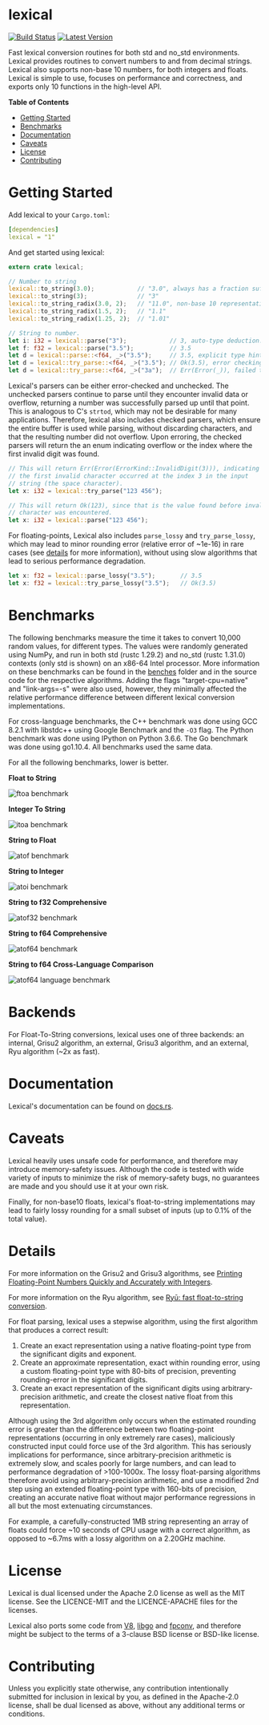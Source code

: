 lexical
=======

[![Build Status](https://api.travis-ci.org/Alexhuszagh/rust-lexical.svg?branch=master)](https://travis-ci.org/Alexhuszagh/rust-lexical)
[![Latest Version](https://img.shields.io/crates/v/lexical.svg)](https://crates.io/crates/lexical)

Fast lexical conversion routines for both std and no_std environments. Lexical provides routines to convert numbers to and from decimal strings. Lexical also supports non-base 10 numbers, for both integers and floats. Lexical is simple to use, focuses on performance and correctness, and exports only 10 functions in the high-level API.

**Table of Contents**

- [Getting Started](#getting-started)
- [Benchmarks](#benchmarks)
- [Documentation](#documentation)
- [Caveats](#caveats)
- [License](#license)
- [Contributing](#contributing)

# Getting Started

Add lexical to your `Cargo.toml`:

```yaml
[dependencies]
lexical = "1"
```

And get started using lexical:

```rust
extern crate lexical;

// Number to string
lexical::to_string(3.0);            // "3.0", always has a fraction suffix, 
lexical::to_string(3);              // "3"
lexical::to_string_radix(3.0, 2);   // "11.0", non-base 10 representation.
lexical::to_string_radix(1.5, 2);   // "1.1"
lexical::to_string_radix(1.25, 2);  // "1.01"

// String to number.
let i: i32 = lexical::parse("3");            // 3, auto-type deduction.
let f: f32 = lexical::parse("3.5");          // 3.5
let d = lexical::parse::<f64, _>("3.5");     // 3.5, explicit type hints.
let d = lexical::try_parse::<f64, _>("3.5"); // Ok(3.5), error checking parse.
let d = lexical::try_parse::<f64, _>("3a");  // Err(Error(_)), failed to parse.
```

Lexical's parsers can be either error-checked and unchecked. The unchecked parsers continue to parse until they encounter invalid data or overflow, returning a number was successfully parsed up until that point. This is analogous to C's `strtod`, which may not be desirable for many applications. Therefore, lexical also includes checked parsers, which ensure the entire buffer is used while parsing, without discarding characters, and that the resulting number did not overflow. Upon erroring, the checked parsers will return the an enum indicating overflow or the index where the first invalid digit  was found.

```rust
// This will return Err(Error(ErrorKind::InvalidDigit(3))), indicating 
// the first invalid character occurred at the index 3 in the input 
// string (the space character).
let x: i32 = lexical::try_parse("123 456");

// This will return Ok(123), since that is the value found before invalid
// character was encountered.
let x: i32 = lexical::parse("123 456");
```

For floating-points, Lexical also includes `parse_lossy` and `try_parse_lossy`, which may lead to minor rounding error (relative error of ~1e-16) in rare cases (see [details](#details) for more information), without using slow algorithms that lead to serious performance degradation.

```rust
let x: f32 = lexical::parse_lossy("3.5");       // 3.5
let x: f32 = lexical::try_parse_lossy("3.5");   // Ok(3.5)
```

# Benchmarks

The following benchmarks measure the time it takes to convert 10,000 random values, for different types. The values were randomly generated using NumPy, and run in both std (rustc 1.29.2) and no_std (rustc 1.31.0) contexts (only std is shown) on an x86-64 Intel processor. More information on these benchmarks can be found in the [benches](benches) folder and in the source code for the respective algorithms. Adding the flags "target-cpu=native" and "link-args=-s" were also used, however, they minimally affected the relative performance difference between different lexical conversion implementations.

For cross-language benchmarks, the C++ benchmark was done using GCC 8.2.1 with libstdc++ using Google Benchmark and the `-O3` flag. The Python benchmark was done using IPython on Python 3.6.6. The Go benchmark was done using go1.10.4. All benchmarks used the same data.

For all the following benchmarks, lower is better.

**Float to String**

![ftoa benchmark](https://raw.githubusercontent.com/Alexhuszagh/rust-lexical/master/assets/ftoa.png)

**Integer To String**

![itoa benchmark](https://raw.githubusercontent.com/Alexhuszagh/rust-lexical/master/assets/itoa.png)

**String to Float**

![atof benchmark](https://raw.githubusercontent.com/Alexhuszagh/rust-lexical/master/assets/atof.png)

**String to Integer**

![atoi benchmark](https://raw.githubusercontent.com/Alexhuszagh/rust-lexical/master/assets/atoi.png)

**String to f32 Comprehensive**

![atof32 benchmark](https://raw.githubusercontent.com/Alexhuszagh/rust-lexical/master/assets/atof_digits_f32.png)

**String to f64 Comprehensive**

![atof64 benchmark](https://raw.githubusercontent.com/Alexhuszagh/rust-lexical/master/assets/atof_digits_f64.png)

**String to f64 Cross-Language Comparison**

![atof64 language benchmark](https://raw.githubusercontent.com/Alexhuszagh/rust-lexical/master/assets/atof_language_comparison_f64.png)

# Backends

For Float-To-String conversions, lexical uses one of three backends: an internal, Grisu2 algorithm, an external, Grisu3 algorithm, and an external, Ryu algorithm (~2x as fast).

# Documentation

Lexical's documentation can be found on [docs.rs](https://docs.rs/lexical).

# Caveats

Lexical heavily uses unsafe code for performance, and therefore may introduce memory-safety issues. Although the code is tested with wide variety of inputs to minimize the risk of memory-safety bugs, no guarantees are made and you should use it at your own risk.

Finally, for non-base10 floats, lexical's float-to-string implementations may lead to fairly lossy rounding for a small subset of inputs (up to 0.1% of the total value).

# Details

For more information on the Grisu2 and Grisu3 algorithms, see [Printing Floating-Point Numbers Quickly and Accurately with Integers](https://www.cs.tufts.edu/~nr/cs257/archive/florian-loitsch/printf.pdf).

For more information on the Ryu algorithm, see [Ryū: fast float-to-string conversion](https://dl.acm.org/citation.cfm?id=3192369).

For float parsing, lexical uses a stepwise algorithm, using the first algorithm that produces a correct result:

1. Create an exact representation using a native floating-point type from the significant digits and exponent.
2. Create an approximate representation, exact within rounding error, using a custom floating-point type with 80-bits of precision, preventing rounding-error in the significant digits.
3. Create an exact representation of the significant digits using arbitrary-precision arithmetic, and create the closest native float from this representation.

Although using the 3rd algorithm only occurs when the estimated rounding error is greater than the difference between two floating-point representations (occurring in only extremely rare cases), maliciously constructed input could force use of the 3rd algorithm. This has seriously implications for performance, since arbitrary-precision arithmetic is extremely slow, and scales poorly for large numbers, and can lead to performance degradation of >100-1000x. The lossy float-parsing algorithms therefore avoid using arbitrary-precision arithmetic, and use a modified 2nd step using an extended floating-point type with 160-bits of precision, creating an accurate native float without major performance regressions in all but the most extenuating circumstances.

For example, a carefully-constructed 1MB string representing an array of floats could force ~10 seconds of CPU usage with a correct algorithm, as opposed to ~6.7ms with a lossy algorithm on a 2.20GHz machine.

# License

Lexical is dual licensed under the Apache 2.0 license as well as the MIT license. See the LICENCE-MIT and the LICENCE-APACHE files for the licenses.

Lexical also ports some code from [V8](https://github.com/v8/v8), [libgo](https://golang.org/src) and [fpconv](https://github.com/night-shift/fpconv), and therefore might be subject to the terms of a 3-clause BSD license or BSD-like license.

# Contributing

Unless you explicitly state otherwise, any contribution intentionally submitted for inclusion in lexical by you, as defined in the Apache-2.0 license, shall be dual licensed as above, without any additional terms or conditions.
